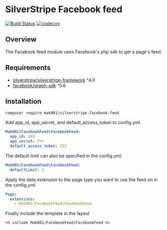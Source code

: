 # SilverStripe Facebook feed

[![Build Status](https://travis-ci.org/mak001/silverstripe-facebook-feed.svg?branch=master)](https://travis-ci.org/mak001/silverstripe-facebook-feed)
[![codecov](https://codecov.io/gh/mak001/silverstripe-facebook-feed/branch/master/graph/badge.svg)](https://codecov.io/gh/mak001/silverstripe-facebook-feed)


## Overview

The Facebook feed module uses Facebook's php sdk to get a page's feed.

## Requirements

* [silverstripe/silverstripe-framework](https://github.com/silverstripe/silverstripe-framework) ^4.0
* [facebook/graph-sdk](https://github.com/facebook/php-graph-sdk) ^5.6

## Installation

`composer require mak001/silverstripe-facebook-feed`

Add app_id, app_secret, and default_access_token to config.yml.
```yml
Mak001\FacebookFeed\FacebookFeed:
  app_id: XXX
  app_secret: YYY
  default_access_token: ZZZ
```
The default limit can also be specified in the config.yml. 
```yml
Mak001\FacebookFeed\FacebookFeed:
  defaultLimit: 2
```

Apply the data extension to the page type you want to use the feed on in the config.yml
```yml
Page:
  extensions:
    - Mak001\FacebookFeed\FacebookFeed
```

Finally include the template in the layout
```html
<% include Mak001/FacebookFeed/FacebookFeed %>
```
